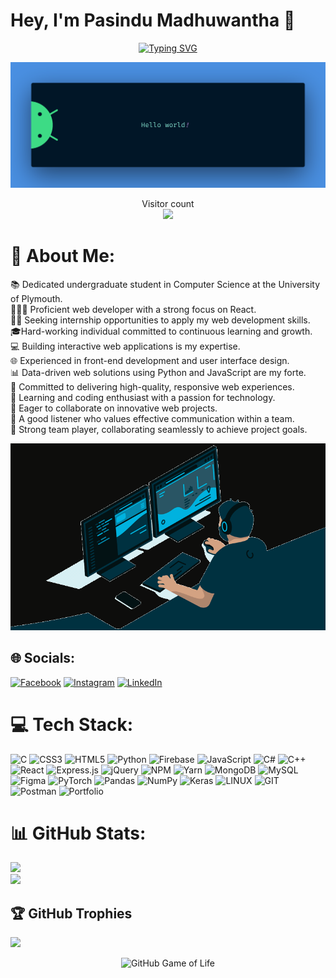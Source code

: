 # Hey, I'm Pasindu Madhuwantha 👋 

<div align="center">
  
[![Typing SVG](https://readme-typing-svg.herokuapp.com?font=poppins&size=25&duration=4000&color=1a83c9&background=EB00FF00&center=true&vCenter=true&width=250&lines=Software+Developer;React+Developer;UI%2FUX++Designer;Esport+Gamer;Cricketer;Youtuber)](https://git.io/typing-svg)
</div>
<img src="https://github.com/mpmabeyrathne/mpmabeyrathne/blob/main/resources/banner.png" alt="Hello world">

<p align="center"> 
  Visitor count<br>
  <img src="https://profile-counter.glitch.me/mpmabeyrathne/count.svg" />
</p>

# 💫 About Me:
📚 Dedicated undergraduate student in Computer Science at the University of Plymouth.<br>👨🏻‍💻 Proficient web developer with a strong focus on React.<br>🧑‍🎨 Seeking internship opportunities to apply my web development skills.<br>🎓Hard-working individual committed to continuous learning and growth.<br>💻 Building interactive web applications is my expertise.<br>🌐 Experienced in front-end development and user interface design.<br>📊 Data-driven web solutions using Python and JavaScript are my forte.<br>🚀 Committed to delivering high-quality, responsive web experiences.<br>📖 Learning and coding enthusiast with a passion for technology.<br>🌟 Eager to collaborate on innovative web projects.<br>👤 A good listener who values effective communication within a team.<br>🤝 Strong team player, collaborating seamlessly to achieve project goals.

<div align="center">

![GitHub Game of Life](https://raw.githubusercontent.com/Potential17/Potential17/master/user%20(2).gif)
</div>


## 🌐 Socials:
[![Facebook](https://img.shields.io/badge/Facebook-%231877F2.svg?logo=Facebook&logoColor=white)](https://facebook.com/https://www.facebook.com/pasindu.maduwantha.3150?mibextid=D4KYlr) [![Instagram](https://img.shields.io/badge/Instagram-%23E4405F.svg?logo=Instagram&logoColor=white)](https://instagram.com/https://instagram.com/___p_a_s_i_n_d_u.___?igshid=OGQ5ZDc2ODk2ZA== ) [![LinkedIn](https://img.shields.io/badge/LinkedIn-%230077B5.svg?logo=linkedin&logoColor=white)](https://linkedin.com/in/https://www.linkedin.com/in/pasindu-abeyrathne-098683234/ ) 

# 💻 Tech Stack:
![C](https://img.shields.io/badge/c-%2300599C.svg?style=plastic&logo=c&logoColor=white) ![CSS3](https://img.shields.io/badge/css3-%231572B6.svg?style=plastic&logo=css3&logoColor=white) ![HTML5](https://img.shields.io/badge/html5-%23E34F26.svg?style=plastic&logo=html5&logoColor=white) ![Python](https://img.shields.io/badge/python-3670A0?style=plastic&logo=python&logoColor=ffdd54) ![Firebase](https://img.shields.io/badge/firebase-%23039BE5.svg?style=plastic&logo=firebase) ![JavaScript](https://img.shields.io/badge/javascript-%23323330.svg?style=plastic&logo=javascript&logoColor=%23F7DF1E) ![C#](https://img.shields.io/badge/c%23-%23239120.svg?style=plastic&logo=c-sharp&logoColor=white) ![C++](https://img.shields.io/badge/c++-%2300599C.svg?style=plastic&logo=c%2B%2B&logoColor=white) ![React](https://img.shields.io/badge/react-%2320232a.svg?style=plastic&logo=react&logoColor=%2361DAFB) ![Express.js](https://img.shields.io/badge/express.js-%23404d59.svg?style=plastic&logo=express&logoColor=%2361DAFB) ![jQuery](https://img.shields.io/badge/jquery-%230769AD.svg?style=plastic&logo=jquery&logoColor=white) ![NPM](https://img.shields.io/badge/NPM-%23000000.svg?style=plastic&logo=npm&logoColor=white)  ![Yarn](https://img.shields.io/badge/yarn-%232C8EBB.svg?style=plastic&logo=yarn&logoColor=white) ![MongoDB](https://img.shields.io/badge/MongoDB-%234ea94b.svg?style=plastic&logo=mongodb&logoColor=white) ![MySQL](https://img.shields.io/badge/mysql-%2300f.svg?style=plastic&logo=mysql&logoColor=white) 	![Figma](https://img.shields.io/badge/figma-%23F24E1E.svg?style=plastic&logo=figma&logoColor=white) ![PyTorch](https://img.shields.io/badge/PyTorch-%23EE4C2C.svg?style=plastic&logo=PyTorch&logoColor=white) ![Pandas](https://img.shields.io/badge/pandas-%23150458.svg?style=plastic&logo=pandas&logoColor=white) ![NumPy](https://img.shields.io/badge/numpy-%23013243.svg?style=plastic&logo=numpy&logoColor=white) ![Keras](https://img.shields.io/badge/Keras-%23D00000.svg?style=plastic&logo=Keras&logoColor=white) ![LINUX](https://img.shields.io/badge/Linux-FCC624?style=plastic&logo=linux&logoColor=black) ![GIT](https://img.shields.io/badge/Git-fc6d26?style=plastic&logo=git&logoColor=white) ![Postman](https://img.shields.io/badge/Postman-FF6C37?style=plastic&logo=postman&logoColor=white) ![Portfolio](https://img.shields.io/badge/Portfolio-%23000000.svg?style=plastic&logo=firefox&logoColor=#FF7139)
# 📊 GitHub Stats:

![](https://github-readme-streak-stats.herokuapp.com/?user=mpmabeyrathne&theme=city_light&hide_border=true)<br/>
![](https://github-readme-stats.vercel.app/api/top-langs/?username=mpmabeyrathne&theme=city_light&hide_border=false&include_all_commits=false&count_private=true&layout=compact)

## 🏆 GitHub Trophies
![](https://github-profile-trophy.vercel.app/?username=mpmabeyrathne&theme=flat&no-frame=false&no-bg=false&margin-w=4)


<div align="center">

![GitHub Game of Life](https://raw.githubusercontent.com/Sutil/Sutil/2b2fad3bf54522bb30c8c170591fc68ff51b69e6/github-contribution-grid-snake2.svg)

</div>


